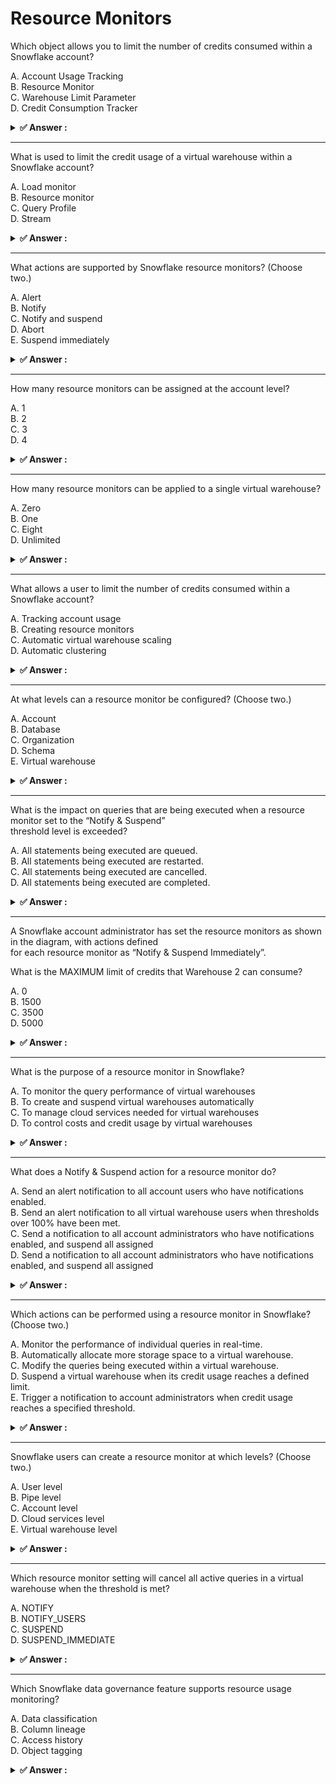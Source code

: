 # Resource Monitors                                                                                                                                                                                                                                                                                                                                                                                                          
Which object allows you to limit the number of credits consumed within a Snowflake account?                                                                                                                                                                                                                                                                                                                                  
                                                                                                                                                                                                                                                                                                                                                                                                                             
A. Account Usage Tracking<br>B. Resource Monitor<br>C. Warehouse Limit Parameter<br>D. Credit Consumption Tracker                                                                                                                                                                                                                                                                                                            
                                                                                                                                                                                                                                                                                                                                                                                                                             
<details>                                                                                                                                                                                                                                                                                                                                                                                                                    
<summary><strong>✅ Answer : </strong></summary>                                                                                                                                                                                                                                                                                                                                                                             
<strong>B</strong>                                                                                                                                                                                                                                                                                                                                                                                                           
                                                                                                                                                                                                                                                                                                                                                                                                                             
The correct answer is B. Resource Monitor. Resource Monitors in Snowflake are specifically designed to                                                                                                                                                                                                                                                                                                                       
control and limit credit consumption within an account. They operate by setting thresholds for credit usage,                                                                                                                                                                                                                                                                                                                 
triggering actions like notifications, suspensions, or shutdowns when these limits are reached. Unlike Account                                                                                                                                                                                                                                                                                                               
Usage Tracking (A), which provides historical data and analysis of credit usage, Resource Monitors actively                                                                                                                                                                                                                                                                                                                  
prevent overspending. Warehouse Limit Parameters (C) control the size and scaling of individual warehouses,                                                                                                                                                                                                                                                                                                                  
but they don't provide overall account-level credit control. Similarly, Credit Consumption Tracker (D) is not a                                                                                                                                                                                                                                                                                                              
standard Snowflake feature; while Snowflake allows you to monitor credit consumption, there isn't a specific                                                                                                                                                                                                                                                                                                                 
tracker object with that name. Resource Monitors are the tool Snowflake provides to proactively manage and                                                                                                                                                                                                                                                                                                                   
cap spending by setting budget caps and preventing runaway costs. They can be configured at different                                                                                                                                                                                                                                                                                                                        
levels (account, user, warehouse) for granular control, and multiple monitors can be active simultaneously.                                                                                                                                                                                                                                                                                                                  
They're a key component of financial management in Snowflake and offer direct control over credit usage,                                                                                                                                                                                                                                                                                                                     
unlike passive analysis or limited warehouse settings.                                                                                                                                                                                                                                                                                                                                                                       
Authoritative Links:                                                                                                                                                                                                                                                                                                                                                                                                         
Snowflake Documentation on Resource Monitors                                                                                                                                                                                                                                                                                                                                                                                 
Snowflake Blog on Cost Control                                                                                                                                                                                                                                                                                                                                                                                               
</details>                                                                                                                                                                                                                                                                                                                                                                                                                   
                                                                                                                                                                                                                                                                                                                                                                                                                             
                                                                                                                                                                                                                                                                                                                                                                                                                             
---                                                                                                                                                                                                                                                                                                                                                                                                                          
What is used to limit the credit usage of a virtual warehouse within a Snowflake account?                                                                                                                                                                                                                                                                                                                                    
                                                                                                                                                                                                                                                                                                                                                                                                                             
A. Load monitor<br>B. Resource monitor<br>C. Query Profile<br>D. Stream                                                                                                                                                                                                                                                                                                                                                      
                                                                                                                                                                                                                                                                                                                                                                                                                             
<details>                                                                                                                                                                                                                                                                                                                                                                                                                    
<summary><strong>✅ Answer : </strong></summary>                                                                                                                                                                                                                                                                                                                                                                             
<strong>B</strong>                                                                                                                                                                                                                                                                                                                                                                                                           
                                                                                                                                                                                                                                                                                                                                                                                                                             
The correct answer is B. Resource monitor. Resource monitors in Snowflake are specifically designed to                                                                                                                                                                                                                                                                                                                       
control credit consumption by virtual warehouses and accounts. They provide a mechanism to set quotas and                                                                                                                                                                                                                                                                                                                    
receive notifications when credit usage approaches or exceeds predefined limits. Load monitors, while related                                                                                                                                                                                                                                                                                                                
to workload management, don't directly limit credit usage; they focus on identifying and managing                                                                                                                                                                                                                                                                                                                            
performance bottlenecks. Query profiles provide details about individual query executions, including their                                                                                                                                                                                                                                                                                                                   
resource consumption, but don't enforce overall spending limits. Streams track changes in tables, and are                                                                                                                                                                                                                                                                                                                    
unrelated to credit management. Resource monitors allow administrators to define thresholds for credit                                                                                                                                                                                                                                                                                                                       
consumption, either at the account level or for individual warehouses. When these thresholds are met or                                                                                                                                                                                                                                                                                                                      
exceeded, notifications can be triggered, and actions, such as suspending the warehouse, can be taken. This                                                                                                                                                                                                                                                                                                                  
functionality makes resource monitors the primary tool for controlling costs associated with Snowflake                                                                                                                                                                                                                                                                                                                       
compute resources. The use of resource monitors is crucial for cost management and preventing unexpected                                                                                                                                                                                                                                                                                                                     
overspending in Snowflake. They enable proactive monitoring and control, ensuring that resource usage                                                                                                                                                                                                                                                                                                                        
aligns with budgetary constraints.Furthermore, they offer customizable options, including the ability to set                                                                                                                                                                                                                                                                                                                 
multiple thresholds and vary the action depending on the limit reached. For detailed information, refer to the                                                                                                                                                                                                                                                                                                               
official Snowflake documentation on Resource Monitors. This comprehensive guide explains various aspects                                                                                                                                                                                                                                                                                                                     
of resource monitors, including their configuration, usage, and best practices, providing the necessary details                                                                                                                                                                                                                                                                                                              
to understand how they limit the credit usage effectively. Therefore, resource monitors are the only correct                                                                                                                                                                                                                                                                                                                 
option among the choices listed.                                                                                                                                                                                                                                                                                                                                                                                             
</details>                                                                                                                                                                                                                                                                                                                                                                                                                   
                                                                                                                                                                                                                                                                                                                                                                                                                             
                                                                                                                                                                                                                                                                                                                                                                                                                             
---                                                                                                                                                                                                                                                                                                                                                                                                                          
What actions are supported by Snowflake resource monitors? (Choose two.)                                                                                                                                                                                                                                                                                                                                                     
                                                                                                                                                                                                                                                                                                                                                                                                                             
A. Alert<br>B. Notify<br>C. Notify and suspend<br>D. Abort<br>E. Suspend immediately                                                                                                                                                                                                                                                                                                                                         
                                                                                                                                                                                                                                                                                                                                                                                                                             
<details>                                                                                                                                                                                                                                                                                                                                                                                                                    
<summary><strong>✅ Answer : </strong></summary>                                                                                                                                                                                                                                                                                                                                                                             
<strong>B, C</strong>                                                                                                                                                                                                                                                                                                                                                                                                        
                                                                                                                                                                                                                                                                                                                                                                                                                             
Resource monitors in Snowflake are designed to manage and control the consumption of compute resources,                                                                                                                                                                                                                                                                                                                      
preventing unexpected cost overruns. They achieve this by tracking the credit usage of virtual warehouses                                                                                                                                                                                                                                                                                                                    
and triggering specific actions when predefined limits are reached. The core functionality revolves around                                                                                                                                                                                                                                                                                                                   
sending notifications and, crucially, taking actions to limit or stop further resource consumption.                                                                                                                                                                                                                                                                                                                          
Option A, "Alert," is not a direct action. While notifications might be used in an alerting system, it isn’t the                                                                                                                                                                                                                                                                                                             
name of a specific action of the resource monitor. Option B, "Notify," is correct. Resource monitors can be                                                                                                                                                                                                                                                                                                                  
configured to send email notifications when certain thresholds are met. This keeps administrators informed ofconsumption patterns. Option C, "Notify and suspend," is also correct. Resource monitors can be set to not                                                                                                                                                                                                      
only send notifications but also to automatically suspend assigned warehouses when limits are reached,                                                                                                                                                                                                                                                                                                                       
thereby halting further credit expenditure. Option D, "Abort," is incorrect. There's no "abort" action. Option E,                                                                                                                                                                                                                                                                                                            
"Suspend immediately," is not the full action, although it's part of the "notify and suspend" action. The                                                                                                                                                                                                                                                                                                                    
resource monitor does not simply suspend the warehouse. It provides a notification in advance of the                                                                                                                                                                                                                                                                                                                         
suspension.                                                                                                                                                                                                                                                                                                                                                                                                                  
Therefore, the correct actions supported by Snowflake resource monitors are 'Notify' and 'Notify and                                                                                                                                                                                                                                                                                                                         
suspend'. These actions allow administrators to stay informed of consumption and prevent runaway costs.                                                                                                                                                                                                                                                                                                                      
For further details, please refer to the official Snowflake documentation:Resource Monitors                                                                                                                                                                                                                                                                                                                                  
</details>                                                                                                                                                                                                                                                                                                                                                                                                                   
                                                                                                                                                                                                                                                                                                                                                                                                                             
                                                                                                                                                                                                                                                                                                                                                                                                                             
---                                                                                                                                                                                                                                                                                                                                                                                                                          
How many resource monitors can be assigned at the account level?                                                                                                                                                                                                                                                                                                                                                             
                                                                                                                                                                                                                                                                                                                                                                                                                             
A. 1<br>B. 2<br>C. 3<br>D. 4                                                                                                                                                                                                                                                                                                                                                                                                 
                                                                                                                                                                                                                                                                                                                                                                                                                             
<details>                                                                                                                                                                                                                                                                                                                                                                                                                    
<summary><strong>✅ Answer : </strong></summary>                                                                                                                                                                                                                                                                                                                                                                             
<strong>A</strong>                                                                                                                                                                                                                                                                                                                                                                                                           
                                                                                                                                                                                                                                                                                                                                                                                                                             
The correct answer is A, indicating that only one resource monitor can be directly assigned at the account                                                                                                                                                                                                                                                                                                                   
level in Snowflake.                                                                                                                                                                                                                                                                                                                                                                                                          
Snowflake resource monitors are crucial for controlling credit consumption. While multiple resource monitors                                                                                                                                                                                                                                                                                                                 
can exist within a Snowflake account, their primary purpose is to manage credit usage for individual virtual                                                                                                                                                                                                                                                                                                                 
warehouses. Think of the account-level assignment as a global default setting.The assignment of a single resource monitor at the account level acts as a safeguard, applying credit                                                                                                                                                                                                                                          
consumption limits to all warehouses not explicitly assigned a resource monitor. This ensures that                                                                                                                                                                                                                                                                                                                           
uncontrolled credit spending doesn't occur unexpectedly across the entire Snowflake account, even when                                                                                                                                                                                                                                                                                                                       
specific warehouses have not been explicitly managed.                                                                                                                                                                                                                                                                                                                                                                        
Consider scenarios where new warehouses are created but not immediately linked to a dedicated resource                                                                                                                                                                                                                                                                                                                       
monitor. The account-level monitor will immediately begin tracking and limiting their credit consumption.                                                                                                                                                                                                                                                                                                                    
Without this account-level assignment, newly created warehouses could potentially consume credits without                                                                                                                                                                                                                                                                                                                    
any restrictions.                                                                                                                                                                                                                                                                                                                                                                                                            
The limitations of only one resource monitor at the account level forces administrators to rely on warehousespecific resource monitors for granular control, promoting best practices in credit governance. This                                                                                                                                                                                                             
hierarchical approach of warehouse-level assignments, with the account-level as the backstop, allows for                                                                                                                                                                                                                                                                                                                     
focused cost management and accurate reporting.                                                                                                                                                                                                                                                                                                                                                                              
In summary, although multiple resource monitors can be created and assigned at the warehouse level to                                                                                                                                                                                                                                                                                                                        
manage individual warehouse usage, there is a deliberate constraint of assigning only one resource monitor                                                                                                                                                                                                                                                                                                                   
directly to the account for broader protection and default governance. The account level resource monitor                                                                                                                                                                                                                                                                                                                    
acts as the default "safety net."                                                                                                                                                                                                                                                                                                                                                                                            
Authoritative link for further research:https://docs.snowflake.com/en/user-guide/resource-monitors                                                                                                                                                                                                                                                                                                                           
</details>                                                                                                                                                                                                                                                                                                                                                                                                                   
                                                                                                                                                                                                                                                                                                                                                                                                                             
                                                                                                                                                                                                                                                                                                                                                                                                                             
---                                                                                                                                                                                                                                                                                                                                                                                                                          
How many resource monitors can be applied to a single virtual warehouse?                                                                                                                                                                                                                                                                                                                                                     
                                                                                                                                                                                                                                                                                                                                                                                                                             
A. Zero<br>B. One<br>C. Eight<br>D. Unlimited                                                                                                                                                                                                                                                                                                                                                                                
                                                                                                                                                                                                                                                                                                                                                                                                                             
<details>                                                                                                                                                                                                                                                                                                                                                                                                                    
<summary><strong>✅ Answer : </strong></summary>                                                                                                                                                                                                                                                                                                                                                                             
<strong>B</strong>                                                                                                                                                                                                                                                                                                                                                                                                           
                                                                                                                                                                                                                                                                                                                                                                                                                             
The correct answer is B. One. A crucial aspect of managing costs and resource consumption in Snowflake is                                                                                                                                                                                                                                                                                                                    
the use of resource monitors. These monitors allow administrators to set credit quotas and trigger actions                                                                                                                                                                                                                                                                                                                   
when usage approaches or exceeds those limits. Importantly, a single virtual warehouse in Snowflake can                                                                                                                                                                                                                                                                                                                      
only be associated with one resource monitor at any given time. This relationship ensures clear and controlled                                                                                                                                                                                                                                                                                                               
monitoring of that specific warehouse's resource consumption. This design choice simplifies resource                                                                                                                                                                                                                                                                                                                         
management and allows for direct accountability of each warehouse's usage. While you can have many                                                                                                                                                                                                                                                                                                                           
different resource monitors in your Snowflake account, each virtual warehouse can only be governed by a                                                                                                                                                                                                                                                                                                                      
singular one. You might utilize different resource monitors for various warehouses based on their workload                                                                                                                                                                                                                                                                                                                   
and expected consumption. This one-to-one relationship guarantees a focused approach to monitoring and                                                                                                                                                                                                                                                                                                                       
managing the costs for each warehouse. Therefore, despite the flexibility in creating multiple monitors, the                                                                                                                                                                                                                                                                                                                 
limitation of one per warehouse ensures controlled cost and resource allocation. For further clarification on                                                                                                                                                                                                                                                                                                                
this topic, please visit the official Snowflake documentation: https://docs.snowflake.com/en/userguide/resource-monitors.html which provides comprehensive information about resource monitors and their                                                                                                                                                                                                                     
use.                                                                                                                                                                                                                                                                                                                                                                                                                         
</details>                                                                                                                                                                                                                                                                                                                                                                                                                   
                                                                                                                                                                                                                                                                                                                                                                                                                             
                                                                                                                                                                                                                                                                                                                                                                                                                             
---                                                                                                                                                                                                                                                                                                                                                                                                                          
What allows a user to limit the number of credits consumed within a Snowflake account?                                                                                                                                                                                                                                                                                                                                       
                                                                                                                                                                                                                                                                                                                                                                                                                             
A. Tracking account usage<br>B. Creating resource monitors<br>C. Automatic virtual warehouse scaling<br>D. Automatic clustering                                                                                                                                                                                                                                                                                              
                                                                                                                                                                                                                                                                                                                                                                                                                             
<details>                                                                                                                                                                                                                                                                                                                                                                                                                    
<summary><strong>✅ Answer : </strong></summary>                                                                                                                                                                                                                                                                                                                                                                             
<strong>B</strong>                                                                                                                                                                                                                                                                                                                                                                                                           
                                                                                                                                                                                                                                                                                                                                                                                                                             
The correct answer is B. Creating resource monitors. Resource monitors in Snowflake are specifically                                                                                                                                                                                                                                                                                                                         
designed to control and limit credit consumption within an account. They allow administrators to set quotas on                                                                                                                                                                                                                                                                                                               
credits used by warehouses, users, and the entire account. Once a set limit is reached, resource monitors can                                                                                                                                                                                                                                                                                                                
trigger actions such as suspending a warehouse or sending notifications, preventing further unexpected                                                                                                                                                                                                                                                                                                                       
credit charges. This contrasts with other options: Tracking usage (A) provides insight but doesn’t impose                                                                                                                                                                                                                                                                                                                    
limits, automatic warehouse scaling (C) dynamically adjusts warehouse size based on workload, which can                                                                                                                                                                                                                                                                                                                      
increase or decrease credit consumption, and automatic clustering (D) optimizes data storage and query                                                                                                                                                                                                                                                                                                                       
performance but doesn’t directly restrict credit usage. Resource monitors are fundamental for cost                                                                                                                                                                                                                                                                                                                           
management within Snowflake's consumption-based model by enforcing predefined budget caps. By                                                                                                                                                                                                                                                                                                                                
configuring resource monitors correctly, users can effectively control their expenditure and maintain                                                                                                                                                                                                                                                                                                                        
predictable costs.                                                                                                                                                                                                                                                                                                                                                                                                           
Authoritative Links:                                                                                                                                                                                                                                                                                                                                                                                                         
Snowflake Documentation on Resource Monitors: https://docs.snowflake.com/en/user-guide/resourcemonitors.htmlSnowflake Cost Optimization: https://www.snowflake.com/blog/snowflake-cost-optimization-guide/ (While                                                                                                                                                                                                            
not specifically about resource monitors, it shows how they fit into broader cost optimization strategies)                                                                                                                                                                                                                                                                                                                   
</details>                                                                                                                                                                                                                                                                                                                                                                                                                   
                                                                                                                                                                                                                                                                                                                                                                                                                             
                                                                                                                                                                                                                                                                                                                                                                                                                             
---                                                                                                                                                                                                                                                                                                                                                                                                                          
At what levels can a resource monitor be configured? (Choose two.)                                                                                                                                                                                                                                                                                                                                                           
                                                                                                                                                                                                                                                                                                                                                                                                                             
A. Account<br>B. Database<br>C. Organization<br>D. Schema<br>E. Virtual warehouse                                                                                                                                                                                                                                                                                                                                            
                                                                                                                                                                                                                                                                                                                                                                                                                             
<details>                                                                                                                                                                                                                                                                                                                                                                                                                    
<summary><strong>✅ Answer : </strong></summary>                                                                                                                                                                                                                                                                                                                                                                             
<strong>A, E</strong>                                                                                                                                                                                                                                                                                                                                                                                                        
                                                                                                                                                                                                                                                                                                                                                                                                                             
Resource monitors in Snowflake are designed to control credit usage, preventing unexpected costs. These                                                                                                                                                                                                                                                                                                                      
monitors can be applied at two specific levels within the Snowflake hierarchy. First, they can be configured at                                                                                                                                                                                                                                                                                                              
the Account level (A). This sets a broad limit on overall credit consumption for the entire Snowflake account,                                                                                                                                                                                                                                                                                                               
encompassing all warehouses and other resources. By defining a monitor at the account level, administrators                                                                                                                                                                                                                                                                                                                  
gain centralized control and can ensure that the total spending doesn't exceed budget. Second, resource                                                                                                                                                                                                                                                                                                                      
monitors can also be assigned to individual Virtual warehouses (E). This allows for granular control over the                                                                                                                                                                                                                                                                                                                
compute resources used by specific workloads. For instance, a development warehouse might be given a                                                                                                                                                                                                                                                                                                                         
lower credit limit compared to a production warehouse. This approach enables cost management tailored to                                                                                                                                                                                                                                                                                                                     
the specific requirements and usage patterns of each virtual warehouse. Resource monitors cannot be                                                                                                                                                                                                                                                                                                                          
directly applied to databases (B), organizations (C), or schemas (D). While these components are important                                                                                                                                                                                                                                                                                                                   
within the Snowflake architecture, cost control is primarily driven through virtual warehouse usage and                                                                                                                                                                                                                                                                                                                      
overall account consumption. The ability to apply resource monitors at the account and virtual warehouse                                                                                                                                                                                                                                                                                                                     
levels strikes a balance between comprehensive account-wide control and targeted cost management for                                                                                                                                                                                                                                                                                                                         
specific workloads.                                                                                                                                                                                                                                                                                                                                                                                                          
Authoritative links:Snowflake Resource Monitors Documentation                                                                                                                                                                                                                                                                                                                                                                
</details>                                                                                                                                                                                                                                                                                                                                                                                                                   
                                                                                                                                                                                                                                                                                                                                                                                                                             
                                                                                                                                                                                                                                                                                                                                                                                                                             
---                                                                                                                                                                                                                                                                                                                                                                                                                          
What is the impact on queries that are being executed when a resource monitor set to the “Notify & Suspend”                                                                                                                                                                                                                                                                                                                  
threshold level is exceeded?                                                                                                                                                                                                                                                                                                                                                                                                 
                                                                                                                                                                                                                                                                                                                                                                                                                             
A. All statements being executed are queued.<br>B. All statements being executed are restarted.<br>C. All statements being executed are cancelled.<br>D. All statements being executed are completed.                                                                                                                                                                                                                        
                                                                                                                                                                                                                                                                                                                                                                                                                             
<details>                                                                                                                                                                                                                                                                                                                                                                                                                    
<summary><strong>✅ Answer : </strong></summary>                                                                                                                                                                                                                                                                                                                                                                             
<strong>D</strong>                                                                                                                                                                                                                                                                                                                                                                                                           
                                                                                                                                                                                                                                                                                                                                                                                                                             
The correct answer is D: All statements being executed are completed. When a resource monitor                                                                                                                                                                                                                                                                                                                                
set to "Notify & Suspend" exceeds its threshold, Snowflake's behavior is to allow any currently                                                                                                                                                                                                                                                                                                                              
running queries to complete. The "Notify" part of the action signifies an alert is triggered,                                                                                                                                                                                                                                                                                                                                
notifying administrators that the resource usage limit has been reached. However, the "Suspend"                                                                                                                                                                                                                                                                                                                              
action, crucially, does not apply to in-flight queries. Instead, it prevents new queries from being                                                                                                                                                                                                                                                                                                                          
initiated by the affected virtual warehouses or users. The system ensures data integrity and                                                                                                                                                                                                                                                                                                                                 
avoids abrupt interruptions during active processing, allowing currently executing statements to                                                                                                                                                                                                                                                                                                                             
run to conclusion. This design avoids data corruption and potential losses stemming from forced                                                                                                                                                                                                                                                                                                                              
termination of operational queries. Subsequently, any further attempts to initiate queries under                                                                                                                                                                                                                                                                                                                             
the monitored resource will fail until the administrator intervenes to address resource                                                                                                                                                                                                                                                                                                                                      
overconsumption. The core concept here is resource governance within a cloud data platform; it                                                                                                                                                                                                                                                                                                                               
aims to balance performance and cost control through graceful handling of resource limitations,                                                                                                                                                                                                                                                                                                                              
rather than abrupt termination of computations.                                                                                                                                                                                                                                                                                                                                                                              
https://docs.snowflake.com/en/user-guide/resourcemonitorshttps://docs.snowflake.com/en/sql-reference/sql/create-resource-monitor                                                                                                                                                                                                                                                                                             
</details>                                                                                                                                                                                                                                                                                                                                                                                                                   
                                                                                                                                                                                                                                                                                                                                                                                                                             
                                                                                                                                                                                                                                                                                                                                                                                                                             
---                                                                                                                                                                                                                                                                                                                                                                                                                          
A Snowflake account administrator has set the resource monitors as shown in the diagram, with actions defined                                                                                                                                                                                                                                                                                                                
for each resource monitor as “Notify & Suspend Immediately”.                                                                                                                                                                                                                                                                                                                                                                 
                                                                                                                                                                                                                                                                                                                                                                                                                             
What is the MAXIMUM limit of credits that Warehouse 2 can consume?                                                                                                                                                                                                                                                                                                                                                           
                                                                                                                                                                                                                                                                                                                                                                                                                             
A. 0<br>B. 1500<br>C. 3500<br>D. 5000                                                                                                                                                                                                                                                                                                                                                                                        
                                                                                                                                                                                                                                                                                                                                                                                                                             
<details>                                                                                                                                                                                                                                                                                                                                                                                                                    
<summary><strong>✅ Answer : </strong></summary>                                                                                                                                                                                                                                                                                                                                                                             
<strong>B</strong>                                                                                                                                                                                                                                                                                                                                                                                                           
                                                                                                                                                                                                                                                                                                                                                                                                                             
B correct - 5000 - 1000 - 2500=1500                                                                                                                                                                                                                                                                                                                                                                                          
https://docs.snowflake.com/en/user-guide/resource-monitors                                                                                                                                                                                                                                                                                                                                                                   
</details>                                                                                                                                                                                                                                                                                                                                                                                                                   
                                                                                                                                                                                                                                                                                                                                                                                                                             
                                                                                                                                                                                                                                                                                                                                                                                                                             
---                                                                                                                                                                                                                                                                                                                                                                                                                          
What is the purpose of a resource monitor in Snowflake?                                                                                                                                                                                                                                                                                                                                                                      
                                                                                                                                                                                                                                                                                                                                                                                                                             
A. To monitor the query performance of virtual warehouses<br>B. To create and suspend virtual warehouses automatically<br>C. To manage cloud services needed for virtual warehouses<br>D. To control costs and credit usage by virtual warehouses                                                                                                                                                                            
                                                                                                                                                                                                                                                                                                                                                                                                                             
<details>                                                                                                                                                                                                                                                                                                                                                                                                                    
<summary><strong>✅ Answer : </strong></summary>                                                                                                                                                                                                                                                                                                                                                                             
<strong>D</strong>                                                                                                                                                                                                                                                                                                                                                                                                           
                                                                                                                                                                                                                                                                                                                                                                                                                             
The correct answer is D. To control costs and credit usage by virtual warehouses. Resource                                                                                                                                                                                                                                                                                                                                   
monitors in Snowflake are specifically designed to manage and limit the consumption of                                                                                                                                                                                                                                                                                                                                       
Snowflake credits, which directly translates to cost control. They do this by setting usage quotas                                                                                                                                                                                                                                                                                                                           
for virtual warehouses at the account, user, or warehouse level. When a defined credit threshold is                                                                                                                                                                                                                                                                                                                          
reached, a resource monitor can trigger actions like sending notifications, suspending                                                                                                                                                                                                                                                                                                                                       
warehouses, or preventing further query execution. This prevents uncontrolled spending and                                                                                                                                                                                                                                                                                                                                   
ensures predictable budget management. While resource monitors indirectly impact performance                                                                                                                                                                                                                                                                                                                                 
by controlling warehouse availability, their primary goal isn't to monitor query performance (A),                                                                                                                                                                                                                                                                                                                            
nor do they automatically create or suspend warehouses based on workload (B), but rather based                                                                                                                                                                                                                                                                                                                               
on credit usage. They also don't directly manage cloud services (C), but control warehouse usage,                                                                                                                                                                                                                                                                                                                            
which ultimately impacts cloud service consumption. Therefore, the central function of a resource                                                                                                                                                                                                                                                                                                                            
monitor is to act as a financial control mechanism for Snowflake usage.                                                                                                                                                                                                                                                                                                                                                      
For further reading, you can consult the official Snowflake documentation on resource monitors:                                                                                                                                                                                                                                                                                                                              
https://docs.snowflake.com/en/user-guide/resource-monitors                                                                                                                                                                                                                                                                                                                                                                   
</details>                                                                                                                                                                                                                                                                                                                                                                                                                   
                                                                                                                                                                                                                                                                                                                                                                                                                             
                                                                                                                                                                                                                                                                                                                                                                                                                             
---                                                                                                                                                                                                                                                                                                                                                                                                                          
What does a Notify & Suspend action for a resource monitor do?                                                                                                                                                                                                                                                                                                                                                               
                                                                                                                                                                                                                                                                                                                                                                                                                             
A. Send an alert notification to all account users who have notifications enabled.<br>B. Send an alert notification to all virtual warehouse users when thresholds over 100% have been met.<br>C. Send a notification to all account administrators who have notifications enabled, and suspend all assigned<br>D. Send a notification to all account administrators who have notifications enabled, and suspend all assigned
                                                                                                                                                                                                                                                                                                                                                                                                                             
<details>                                                                                                                                                                                                                                                                                                                                                                                                                    
<summary><strong>✅ Answer : </strong></summary>                                                                                                                                                                                                                                                                                                                                                                             
<strong>C</strong>                                                                                                                                                                                                                                                                                                                                                                                                           
                                                                                                                                                                                                                                                                                                                                                                                                                             
The correct answer is C. When a resource monitor triggers a "Notify & Suspend" action,                                                                                                                                                                                                                                                                                                                                       
it is designed to inform account administrators and then halt warehouse activity. First,                                                                                                                                                                                                                                                                                                                                     
the "Notify" portion sends an alert notification. Critically, this notification is specifically                                                                                                                                                                                                                                                                                                                              
targeted at account administrators who have enabled notifications, not all users or just                                                                                                                                                                                                                                                                                                                                     
warehouse users. This ensures that the people with the authority to manage resources                                                                                                                                                                                                                                                                                                                                         
are immediately aware of the threshold breach. Then, the "Suspend" portion of the                                                                                                                                                                                                                                                                                                                                            
action puts associated warehouses into a suspended state. Importantly, the suspension                                                                                                                                                                                                                                                                                                                                        
is not immediate; it waits for any queries currently executing to complete. This prevents                                                                                                                                                                                                                                                                                                                                    
the abrupt termination of work and the potential loss of data. Option A is incorrect                                                                                                                                                                                                                                                                                                                                         
because notifications are only sent to account administrators who've enabled                                                                                                                                                                                                                                                                                                                                                 
notifications, not all account users. Option B is incorrect because it incorrectly states                                                                                                                                                                                                                                                                                                                                    
that notifications go to warehouse users and also assumes a fixed threshold of 100%.                                                                                                                                                                                                                                                                                                                                         
Option D is incorrect as the warehouses are not suspended immediately but rather after                                                                                                                                                                                                                                                                                                                                       
current statements complete. This is a crucial distinction that preserves the integrity of                                                                                                                                                                                                                                                                                                                                   
ongoing processes. This combination of notification and graceful suspension is essential                                                                                                                                                                                                                                                                                                                                     
for cost management and preventing runaway resource consumption in Snowflake.                                                                                                                                                                                                                                                                                                                                                
For more information, refer to the official Snowflake documentation on resource                                                                                                                                                                                                                                                                                                                                              
monitors: https://docs.snowflake.com/en/user-guide/resource-monitors                                                                                                                                                                                                                                                                                                                                                         
</details>                                                                                                                                                                                                                                                                                                                                                                                                                   
                                                                                                                                                                                                                                                                                                                                                                                                                             
                                                                                                                                                                                                                                                                                                                                                                                                                             
---                                                                                                                                                                                                                                                                                                                                                                                                                          
Which actions can be performed using a resource monitor in Snowflake? (Choose two.)                                                                                                                                                                                                                                                                                                                                          
                                                                                                                                                                                                                                                                                                                                                                                                                             
A. Monitor the performance of individual queries in real-time.<br>B. Automatically allocate more storage space to a virtual warehouse.<br>C. Modify the queries being executed within a virtual warehouse.<br>D. Suspend a virtual warehouse when its credit usage reaches a defined limit.<br>E. Trigger a notification to account administrators when credit usage reaches a specified threshold.                          
                                                                                                                                                                                                                                                                                                                                                                                                                             
<details>                                                                                                                                                                                                                                                                                                                                                                                                                    
<summary><strong>✅ Answer : </strong></summary>                                                                                                                                                                                                                                                                                                                                                                             
<strong>D, E</strong>                                                                                                                                                                                                                                                                                                                                                                                                        
                                                                                                                                                                                                                                                                                                                                                                                                                             
Resource monitors in Snowflake are primarily designed for cost management and usage                                                                                                                                                                                                                                                                                                                                          
control, not for real-time query analysis or dynamic resource allocation. Option A is                                                                                                                                                                                                                                                                                                                                        
incorrect because resource monitors do not track individual query performance; this is                                                                                                                                                                                                                                                                                                                                       
handled through other features like the query history and profiling tools. Option B is                                                                                                                                                                                                                                                                                                                                       
incorrect because virtual warehouse storage is automatically managed by Snowflake;                                                                                                                                                                                                                                                                                                                                           
users do not allocate storage manually, and resource monitors cannot influence that.                                                                                                                                                                                                                                                                                                                                         
Option C is also incorrect because resource monitors have no control over queries; that                                                                                                                                                                                                                                                                                                                                      
responsibility falls to users writing SQL or to Snowflake's query optimizer.                                                                                                                                                                                                                                                                                                                                                 
Option D is correct. A key function of a resource monitor is to allow you to set credit                                                                                                                                                                                                                                                                                                                                      
limits for virtual warehouses (and other objects) and to specify an action, such assuspending the warehouse, if a certain credit threshold is reached. This allows for                                                                                                                                                                                                                                                       
automated cost control. Option E is also correct. Resource monitors can send                                                                                                                                                                                                                                                                                                                                                 
notifications to account administrators or other users when specified usage thresholds                                                                                                                                                                                                                                                                                                                                       
are met. This proactive alerting allows for timely intervention and prevents unexpected                                                                                                                                                                                                                                                                                                                                      
high costs. These two capabilities (suspension and notification) align with the                                                                                                                                                                                                                                                                                                                                              
fundamental role of resource monitors: controlling and monitoring credit consumption in                                                                                                                                                                                                                                                                                                                                      
Snowflake.                                                                                                                                                                                                                                                                                                                                                                                                                   
Authoritative Links:                                                                                                                                                                                                                                                                                                                                                                                                         
Snowflake Documentation on Resource Monitors: https://docs.snowflake.com/en/userguide/resource-monitors.html                                                                                                                                                                                                                                                                                                                 
Snowflake Documentation on Monitoring Resource Usage:                                                                                                                                                                                                                                                                                                                                                                        
https://docs.snowflake.com/en/user-guide/ui-usage.html#monitoring-resource-usage                                                                                                                                                                                                                                                                                                                                             
</details>                                                                                                                                                                                                                                                                                                                                                                                                                   
                                                                                                                                                                                                                                                                                                                                                                                                                             
                                                                                                                                                                                                                                                                                                                                                                                                                             
---                                                                                                                                                                                                                                                                                                                                                                                                                          
Snowflake users can create a resource monitor at which levels? (Choose two.)                                                                                                                                                                                                                                                                                                                                                 
                                                                                                                                                                                                                                                                                                                                                                                                                             
A. User level<br>B. Pipe level<br>C. Account level<br>D. Cloud services level<br>E. Virtual warehouse level                                                                                                                                                                                                                                                                                                                  
                                                                                                                                                                                                                                                                                                                                                                                                                             
<details>                                                                                                                                                                                                                                                                                                                                                                                                                    
<summary><strong>✅ Answer : </strong></summary>                                                                                                                                                                                                                                                                                                                                                                             
<strong>C, E</strong>                                                                                                                                                                                                                                                                                                                                                                                                        
                                                                                                                                                                                                                                                                                                                                                                                                                             
The Correct answer is ["C","E"]                                                                                                                                                                                                                                                                                                                                                                                              
</details>                                                                                                                                                                                                                                                                                                                                                                                                                   
                                                                                                                                                                                                                                                                                                                                                                                                                             
                                                                                                                                                                                                                                                                                                                                                                                                                             
---                                                                                                                                                                                                                                                                                                                                                                                                                          
Which resource monitor setting will cancel all active queries in a virtual warehouse when the threshold is met?                                                                                                                                                                                                                                                                                                              
                                                                                                                                                                                                                                                                                                                                                                                                                             
A. NOTIFY<br>B. NOTIFY_USERS<br>C. SUSPEND<br>D. SUSPEND_IMMEDIATE                                                                                                                                                                                                                                                                                                                                                           
                                                                                                                                                                                                                                                                                                                                                                                                                             
<details>                                                                                                                                                                                                                                                                                                                                                                                                                    
<summary><strong>✅ Answer : </strong></summary>                                                                                                                                                                                                                                                                                                                                                                             
<strong>D</strong>                                                                                                                                                                                                                                                                                                                                                                                                           
                                                                                                                                                                                                                                                                                                                                                                                                                             
The Correct answer is ["D"]                                                                                                                                                                                                                                                                                                                                                                                                  
</details>                                                                                                                                                                                                                                                                                                                                                                                                                   
                                                                                                                                                                                                                                                                                                                                                                                                                             
                                                                                                                                                                                                                                                                                                                                                                                                                             
---                                                                                                                                                                                                                                                                                                                                                                                                                          
Which Snowflake data governance feature supports resource usage monitoring?                                                                                                                                                                                                                                                                                                                                                  
                                                                                                                                                                                                                                                                                                                                                                                                                             
A. Data classification<br>B. Column lineage<br>C. Access history<br>D. Object tagging                                                                                                                                                                                                                                                                                                                                        
                                                                                                                                                                                                                                                                                                                                                                                                                             
<details>                                                                                                                                                                                                                                                                                                                                                                                                                    
<summary><strong>✅ Answer : </strong></summary>                                                                                                                                                                                                                                                                                                                                                                             
<strong>D</strong>                                                                                                                                                                                                                                                                                                                                                                                                           
                                                                                                                                                                                                                                                                                                                                                                                                                             
The correct answer is D: Object Tagging. Here's a detailed justification:                                                                                                                                                                                                                                                                                                                                                    
Object Tagging in Snowflake allows you to assign metadata tags to Snowflake objects,                                                                                                                                                                                                                                                                                                                                         
including resources related to compute and storage. These tags act like labels that                                                                                                                                                                                                                                                                                                                                          
provide contextual information about these objects. This context is crucial for effective                                                                                                                                                                                                                                                                                                                                    
resource usage monitoring and management.                                                                                                                                                                                                                                                                                                                                                                                    
While data classification helps categorize data sensitivity, column lineage tracks data                                                                                                                                                                                                                                                                                                                                      
transformation paths, and access history audits data access patterns, none of these                                                                                                                                                                                                                                                                                                                                          
directly provide a mechanism to categorize and monitor resource usage at a granular                                                                                                                                                                                                                                                                                                                                          
level like object tagging.                                                                                                                                                                                                                                                                                                                                                                                                   
By tagging compute resources (like virtual warehouses) or storage objects with relevant                                                                                                                                                                                                                                                                                                                                      
information (e.g., "department=finance", "environment=production"), you can                                                                                                                                                                                                                                                                                                                                                  
subsequently query Snowflake's metadata to aggregate resource usage based on these                                                                                                                                                                                                                                                                                                                                           
tags. This allows for detailed cost allocation and performance analysis. For instance, you                                                                                                                                                                                                                                                                                                                                   
can determine which department consumes the most compute resources or identify                                                                                                                                                                                                                                                                                                                                               
performance bottlenecks associated with specific tagged objects.                                                                                                                                                                                                                                                                                                                                                             
Access History also helps with tracking resource usage indirectly, but Object Tagging                                                                                                                                                                                                                                                                                                                                        
provides a more direct and flexible way to categorize resources and track their costs.                                                                                                                                                                                                                                                                                                                                       
Tagging allows you to implement custom governance policies and associate costs more                                                                                                                                                                                                                                                                                                                                          
easily with specific business units or projects. Data classification doesn't inherently link                                                                                                                                                                                                                                                                                                                                 
to resource monitoring. Column lineage provides information about data flow and                                                                                                                                                                                                                                                                                                                                              
dependencies, but it doesn't provide metadata that can be used to aggregate resource                                                                                                                                                                                                                                                                                                                                         
usage.                                                                                                                                                                                                                                                                                                                                                                                                                       
Therefore, object tagging is the most appropriate feature for resource usage monitoring,                                                                                                                                                                                                                                                                                                                                     
providing the ability to categorize and track resource consumption across different                                                                                                                                                                                                                                                                                                                                          
dimensions. This enhanced visibility leads to optimized resource allocation and cost                                                                                                                                                                                                                                                                                                                                         
control.                                                                                                                                                                                                                                                                                                                                                                                                                     
For more information on object tagging in Snowflake, refer to the official Snowflake                                                                                                                                                                                                                                                                                                                                         
documentation:Snowflake Object Tagging                                                                                                                                                                                                                                                                                                                                                                                       
Snowflake Cost Management with Tags                                                                                                                                                                                                                                                                                                                                                                                          
</details>                                                                                                                                                                                                                                                                                                                                                                                                                   
                                                                                                                                                                                                                                                                                                                                                                                                                             
                                                                                                                                                                                                                                                                                                                                                                                                                             
